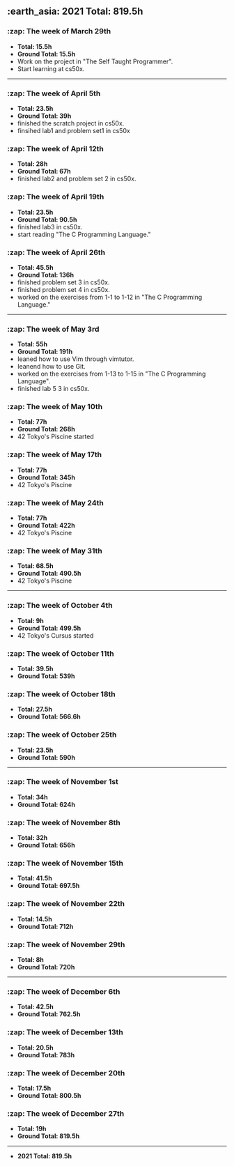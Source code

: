 <h2> :earth_asia: 2021 Total: 819.5h</h2>
<h3> :zap: The week of March 29th </h3>

- **Total: 15.5h<br>**
- **Ground Total: 15.5h**
- Work on the project in "The Self Taught Programmer".
- Start learning at cs50x.

---

<h3> :zap: The week of April 5th </h3>

- **Total: 23.5h<br>**
- **Ground Total: 39h**
- finished the scratch project in cs50x.
- finsihed lab1 and problem set1 in cs50x

<h3> :zap: The week of April 12th </h3>

- **Total: 28h<br>**
- **Ground Total: 67h**
- finished lab2 and problem set 2 in cs50x.

<h3> :zap: The week of April 19th </h3>

- **Total: 23.5h**
- **Ground Total: 90.5h**
- finished lab3 in cs50x.
- start reading "The C Programming Language."

<h3> :zap: The week of April 26th </h3>

- **Total: 45.5h**
- **Ground Total: 136h**
- finished problem set 3 in cs50x.
- finished problem set 4 in cs50x.
- worked on the exercises from 1-1 to 1-12 in "The C Programming Language."

---

<h3> :zap: The week of May 3rd </h3>

- **Total: 55h**
- **Ground Total: 191h**
- leaned how to use Vim through vimtutor.
- leanend how to use Git.
- worked on the exercises from 1-13 to 1-15 in "The C Programming Language".
- finished lab 5 3 in cs50x.

<h3> :zap: The week of May 10th </h3>

- **Total: 77h**
- **Ground Total: 268h**
- 42 Tokyo's Piscine started

<h3> :zap: The week of May 17th </h3>

- **Total: 77h**
- **Ground Total: 345h**
- 42 Tokyo's Piscine

<h3> :zap: The week of May 24th </h3>

- **Total: 77h**
- **Ground Total: 422h**
- 42 Tokyo's Piscine

<h3> :zap: The week of May 31th </h3>

- **Total: 68.5h**
- **Ground Total: 490.5h**
- 42 Tokyo's Piscine

---

<h3> :zap: The week of October 4th </h3>

- **Total: 9h**
- **Ground Total: 499.5h**
- 42 Tokyo's Cursus started


<h3> :zap: The week of October 11th </h3>

- **Total: 39.5h**
- **Ground Total: 539h**

<h3> :zap: The week of October 18th </h3>

- **Total: 27.5h**
- **Ground Total: 566.6h**

<h3> :zap: The week of October 25th </h3>

- **Total: 23.5h**
- **Ground Total: 590h**

---

<h3> :zap: The week of November 1st </h3>

- **Total: 34h**
- **Ground Total: 624h**

<h3> :zap: The week of November 8th </h3>

- **Total: 32h**
- **Ground Total: 656h**

<h3> :zap: The week of November 15th </h3>

- **Total: 41.5h**
- **Ground Total: 697.5h**

<h3> :zap: The week of November 22th </h3>

- **Total: 14.5h**
- **Ground Total: 712h**

<h3> :zap: The week of November 29th </h3>

- **Total: 8h**
- **Ground Total: 720h**

---

<h3> :zap: The week of December 6th </h3>

- **Total: 42.5h**
- **Ground Total: 762.5h**
 
<h3> :zap: The week of December 13th </h3>

- **Total: 20.5h**
- **Ground Total: 783h**

<h3> :zap: The week of December 20th </h3>

- **Total: 17.5h**
- **Ground Total: 800.5h**

<h3> :zap: The week of December 27th </h3>

- **Total: 19h**
- **Ground Total: 819.5h**

---

- **2021 Total: 819.5h**
